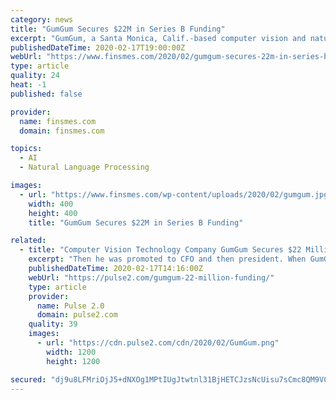 ```yaml
---
category: news
title: "GumGum Secures $22M in Series B Funding"
excerpt: "GumGum, a Santa Monica, Calif.-based computer vision and natural language processing company, secured $22m in Series B funding. Backers included Morgan Stanley Expansion Capital, NEA spinout NewView Capital, and Upfront Ventures. The company intends to use the funds to continue to expand operations and its business reach. Led by CEO Phil ..."
publishedDateTime: 2020-02-17T19:00:00Z
webUrl: "https://www.finsmes.com/2020/02/gumgum-secures-22m-in-series-b-funding.html"
type: article
quality: 24
heat: -1
published: false

provider:
  name: finsmes.com
  domain: finsmes.com

topics:
  - AI
  - Natural Language Processing

images:
  - url: "https://www.finsmes.com/wp-content/uploads/2020/02/gumgum.jpg"
    width: 400
    height: 400
    title: "GumGum Secures $22M in Series B Funding"

related:
  - title: "Computer Vision Technology Company GumGum Secures $22 Million"
    excerpt: "Then he was promoted to CFO and then president. When GumGum co-founder Ophir Tanz stepped down to launch Pearl, Schraeder became CEO. GumGum has developed computer vision technology for identifying the content within an image. And then the content is used for displaying contextual ads. In the future, GumGum plans to expand into sports ..."
    publishedDateTime: 2020-02-17T14:16:00Z
    webUrl: "https://pulse2.com/gumgum-22-million-funding/"
    type: article
    provider:
      name: Pulse 2.0
      domain: pulse2.com
    quality: 39
    images:
      - url: "https://cdn.pulse2.com/cdn/2020/02/GumGum.png"
        width: 1200
        height: 1200

secured: "dj9u8LFMriOjJ5+dNXOg1MPtIUgJtwtnl31BjHETCJzsNcUisu7sCmc8QM9VCbr6aQX3aUCMtQTZx0Cjt4tNeg8bV2YrM6V2pGg8Sr80I2a4XMaBJYEn2GhV7IC7/iZMSO6Al7kofUr4fuCUEO25/gOZSCGNTNOP3jZDWyxnsoS4U2im0qP/TWcRlX6JkdC377GVDsT5CKGttfYA/anDfGzCBgcL1PN7iejr2y1XsDmKBwEzSMUr3x4rZB9HXLWWK4d5I8UAiF8TO73hmLu2oYGzPMrZQ7VAG5qzjbG4Ia4eXHWKOaaL95XAgag90Cu9Lr+c7iUAwrLjEN6RSZWqWs1oH/MvPyaIAyQWLr+amvhn8mPF72dpwVhQfxQq82N6e1Gizg0NOS8iUou5JXdmJkkxoSUmFVHYg1oS0U++rqWvoQrL8If0wH2sk/M2HxQ03F0Eppgry1kD9jFZsqcHgWFr0G8G69doaWuGfnW5jow=;/SSCg2ku8osTLhH11myuig=="
---
```


